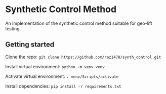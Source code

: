 # Synthetic Control Method
An implementation of the synthetic control method suitable for geo-lift testing.

## Getting started
Clone the repo: `git clone https://github.com/raz1470/synth_control.git`

Install virtual environment: `python -m venv venv`

Activate virtual environment: `. venv/Scripts/activate`

Install dependencies: `pip install -r requirements.txt`
